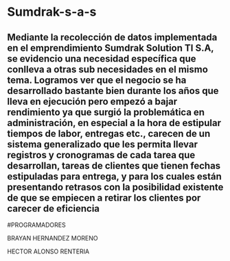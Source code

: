 # Sumdrak-s-a-s
Mediante la recolección de datos implementada en el emprendimiento Sumdrak Solution TI S.A, se evidencio una necesidad específica que conlleva a otras sub necesidades en el mismo tema. Logramos ver que el negocio se ha desarrollado bastante bien durante los años que lleva en ejecución pero empezó a bajar rendimiento ya que surgió la problemática en administración, en especial a la hora de estipular tiempos de labor, entregas etc., carecen de un sistema generalizado que les permita llevar registros y cronogramas de cada tarea que desarrollan, tareas de clientes que tienen fechas estipuladas para entrega, y para los cuales están presentando retrasos con la posibilidad existente de que se empiecen a retirar los clientes por carecer de eficiencia
------------------------------------------------------------------------------------------------------------------------

#PROGRAMADORES

BRAYAN HERNANDEZ MORENO

HECTOR ALONSO RENTERIA

